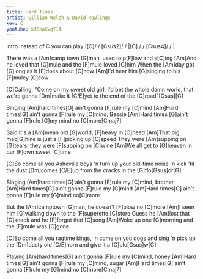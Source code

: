 ```yaml
---
title: Hard Times
artist: Gillian Welch & David Rawlings
key: C
youtube: k35haKwqY14
---
```


intro 
instead of C you can play
|[C]/ / [Csus2]/ / |[C] / / [Csus4]/ / |

There was a [Am]camp town [G]man, used to p[F]low and s[C]ing
[Am]And he loved that [G]mule and the [F]mule loved [C]him
When the [Am]day got [G]long as it [F]does about [C]now
[Am]I'd hear him [G]singing to his [F]muley [C]cow

[C]Calling, "Come on my sweet old girl,
I'd bet the whole damn world, that
we're gonna [Dm]make it [C/E]yet to the end of the [G]road"[Gsus][G]


Singing [Am]hard times[G] ain't gonna [F]rule my [C]mind
[Am]Hard times[G] ain't gonna [F]rule my [C]mind, Bessie
[Am]Hard times [G]ain't gonna [F]rule [G]my mind no [C]more[Cmaj7]

Said it's a [Am]mean old [G]world, [F]heavy in [C]need
[Am]That big mac[G]hine is just a [F]picking up [C]speed
They were [Am]supping on [G]tears, they were [F]supping on [C]wine
[Am]We all get to [G]heaven in our [F]own sweet [C]time

[C]So come all you Asheville boys
'n turn up your old-time noise
'n kick 'til the dust [Dm]comes [C/E]up from the cracks in the [G]flo[Gsus]or[G]

Singing [Am]hard times[G] ain't gonna [F]rule my [C]mind, brother
[Am]Hard times[G] ain't gonna [F]rule my [C]mind
[Am]Hard times[G] ain't gonna [F]rule my [G]mind no[C]more

But the [Am]camptown [G]man, he doesn't [F]plow no [C]more
[Am]I seen him [G]walking down to the [F]superette [C]store
Guess he [Am]lost that [G]knack and he [F]forgot that [C]song
[Am]Woke up one [G]morning and the [F]mule was [C]gone


[C]So come all you ragtime kings,
'n come on you dogs and sing
'n pick up the [Dm]dusty old [C/E]horn and give it a [G]blo[Gsus]w[G]

Playing [Am]hard times[G] ain't gonna [F]rule my [C]mind, honey
[Am]Hard times[G] ain't gonna [F]rule my [C]mind, sugar
[Am]Hard times[G] ain't gonna [F]rule my [G]mind no [C]more[Cmaj7]